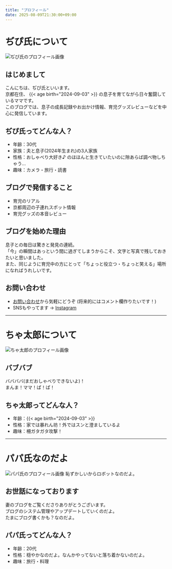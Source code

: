 ```yaml
---
title: "プロフィール"
date: 2025-08-09T21:30:00+09:00
---
```


# ぢぴ氏について
![ぢぴ氏のプロフィール画像](/images/zipishi.png)

## はじめまして
こんにちは、ぢぴ氏といいます。  
京都在住、 {{< age birth="2024-09-03" >}} の息子を育てながら日々奮闘しているママです。  
このブログでは、息子の成長記録やお出かけ情報、育児グッズレビューなどを中心に発信しています。

## ぢぴ氏ってどんな人？
- 年齢：30代
- 家族：夫と息子(2024年生まれ)の3人家族
- 性格：おしゃべり大好き♪ のほほんと生きていたいのに隙あらば調べ物しちゃう…
- 趣味：カメラ・旅行・読書

## ブログで発信すること
- 育児のリアル
- 京都周辺の子連れスポット情報
- 育児グッズの本音レビュー

## ブログを始めた理由
息子との毎日は驚きと発見の連続。  
「今」の瞬間はあっという間に過ぎてしまうからこそ、文字と写真で残しておきたいと思いました。  
また、同じように育児中の方にとって「ちょっと役立つ・ちょっと笑える」場所になればうれしいです。

## お問い合わせ
- [お問い合わせ](/contact/)から気軽にどうぞ (将来的にはコメント欄作りたいです！)
- SNSもやってます → [Instagram](https://instagram.com/zipishi_/)

---

# ちゃ太郎について
![ちゃ太郎のプロフィール画像](/images/chataro.png)

## バブバブ
ババババ(まだおしゃべりできないよ)！  
まんま！ママ！ぱ！ぱ！

## ちゃ太郎ってどんな人？
- 年齢：{{< age birth="2024-09-03" >}}
- 性格：家では暴れん坊！外ではスンと澄ましているよ
- 趣味：柵ガタガタ攻撃！

---

# パパ氏なのだよ
![パパ氏のプロフィール画像](/images/papashi.png)
恥ずかしいからロボットなのだよ。

## お世話になっております
妻のブログをご覧くださりありがとうございます。  
ブログのシステム管理やアップデートしていくのだよ。  
たまにブログ書くかも？なのだよ。

## パパ氏ってどんな人？
- 年齢：20代
- 性格：穏やかなのだよ。なんかやってないと落ち着かないのだよ。
- 趣味：旅行・料理

